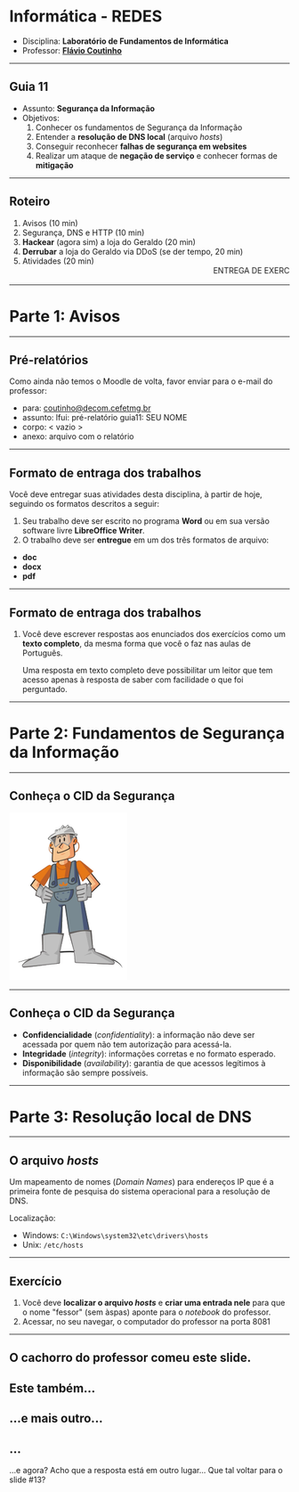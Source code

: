 # Informática - REDES

- Disciplina: **Laboratório de Fundamentos de Informática**
- Professor: **[Flávio Coutinho](mailto:coutinho@decom.cefetmg.br)**

---
## Guia 11

- Assunto: **Segurança da Informação**
- Objetivos:
  1. Conhecer os fundamentos de Segurança da Informação
  1. Entender a **resolução de DNS local** (arquivo _hosts_)
  1. Conseguir reconhecer **falhas de segurança em websites**
  1. Realizar um ataque de **negação de serviço** e conhecer formas de
     **mitigação**

---
## Roteiro

1. Avisos (10 min)
1. Segurança, DNS e HTTP (10 min)
1. **Hackear** (agora sim) a loja do Geraldo (20 min)
1. **Derrubar** a loja do Geraldo via DDoS (se der tempo, 20 min)
1. Atividades (20 min)
   <marquee>ENTREGA DE EXERCÍCIO</marquee>

---
# Parte 1: Avisos
---
## Pré-relatórios

Como ainda não temos o Moodle de volta, favor enviar para o e-mail do professor:

- para: [coutinho@decom.cefetmg.br](mailto:coutinho@decom.cefetmg.br)
- assunto: lfui: pré-relatório guia11: SEU NOME
- corpo: < vazio >
- anexo: arquivo com o relatório

---
## Formato de entraga dos trabalhos

Você deve entregar suas atividades desta disciplina, à partir de hoje, seguindo os formatos descritos a seguir:
1. Seu trabalho deve ser escrito no programa **Word** ou em sua versão software livre **LibreOffice Writer**.
1. O trabalho deve ser **entregue** em um dos três formatos de arquivo:
  - **doc**
  - **docx**
  - **pdf**

---
## Formato de entraga dos trabalhos

1. Você deve escrever respostas aos enunciados dos exercícios como um **texto completo**, da mesma forma que você o faz nas aulas de Português.

   Uma resposta em texto completo deve possibilitar um leitor que tem acesso apenas à resposta de saber com facilidade o que foi perguntado.


---
# Parte 2: Fundamentos de Segurança da Informação
---
## Conheça o CID da Segurança

![O CID da Segurança](images/cid-seguranca.png)

---
## Conheça o CID da Segurança

- **Confidencialidade** (_confidentiality_): a informação não deve ser acessada
  por quem não tem autorização para acessá-la.
- **Integridade** (_integrity_): informações corretas e no formato esperado.
- **Disponibilidade** (_availability_): garantia de que acessos legítimos à
  informação são sempre possíveis.

---
# Parte 3: Resolução local de DNS
---
## O arquivo _hosts_

Um mapeamento de nomes (_Domain Names_) para endereços IP que é a primeira fonte
de pesquisa do sistema operacional para a resolução de DNS.

Localização:
- Windows: `C:\Windows\system32\etc\drivers\hosts`
- Unix: `/etc/hosts`

---
## Exercício

1. Você deve **localizar o arquivo _hosts_** e **criar uma entrada nele** para
   que o nome "fessor" (sem àspas) aponte para o _notebook_ do professor.
2. Acessar, no seu navegar, o computador do professor na porta 8081

---
O cachorro do professor comeu este slide.
---
Este também...
---
...e mais outro...
---
...
---
...e agora? Acho que a resposta está em outro lugar... Que tal voltar para o
slide #13?
